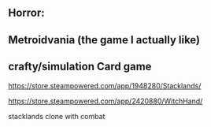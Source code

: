 
## Horror:



## Metroidvania (the game I actually like)

## crafty/simulation Card game
https://store.steampowered.com/app/1948280/Stacklands/

https://store.steampowered.com/app/2420880/WitchHand/


stacklands clone with combat